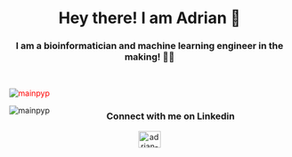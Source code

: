 <h1 align="center">Hey there! I am Adrian 🤝</h1>
<h3 align="center">I am a bioinformatician and machine learning engineer in the making! 👨‍💻</h3>

<br>
<div>
<p>&nbsp;<img align="left" style="display: inline;color:red;" src="https://github-readme-stats.vercel.app/api?username=mainpyp&show_icons=true&locale=en" alt="mainpyp" /></p>

<p><img align="left" style="display:inline;" src="https://github-readme-streak-stats.herokuapp.com/?user=mainpyp&" alt="mainpyp" /></p>
</div>

<h3 align="center">Connect with me on Linkedin</h3>
<p align="center">
<a href="https://linkedin.com/in/adrian-henkel" target="blank"><img align="center" src="https://raw.githubusercontent.com/rahuldkjain/github-profile-readme-generator/master/src/images/icons/Social/linked-in-alt.svg" alt="adrian-henkel" height="30" width="40" /></a>
</p>

